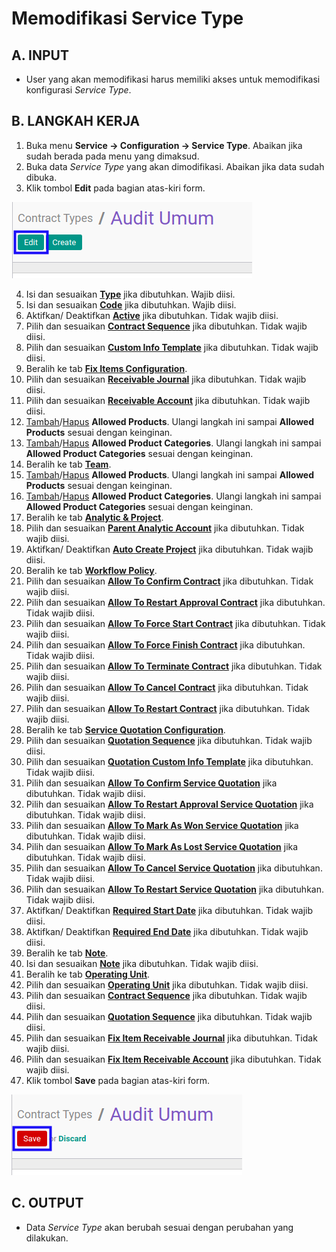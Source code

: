 # Memodifikasi Service Type

## A. INPUT

* User yang akan memodifikasi harus memiliki akses untuk memodifikasi konfigurasi *Service Type*.

## B. LANGKAH KERJA

1. Buka menu **Service -> Configuration -> Service Type**. Abaikan jika sudah berada pada menu yang dimaksud.
2. Buka data *Service Type* yang akan dimodifikasi. Abaikan jika data sudah dibuka.
3. Klik tombol **Edit** pada bagian atas-kiri form.

![](../../img/service-type/tombol-edit.png)

4. Isi dan sesuaikan **[Type](./penjelasan.md#field-type)** jika dibutuhkan. Wajib diisi.
5. Isi dan sesuaikan **[Code](./penjelasan.md#field-code)** jika dibutuhkan. Wajib diisi.
6. Aktifkan/ Deaktifkan **[Active](./penjelasan.md#field-active)** jika dibutuhkan. Tidak wajib diisi.
7. Pilih dan sesuaikan **[Contract Sequence](./penjelasan.md#field-contract-sequence)** jika dibutuhkan. Tidak wajib diisi.
8. Pilih dan sesuaikan **[Custom Info Template](./penjelasan.md#field-custom-info-template)** jika dibutuhkan. Tidak wajib diisi.
9. Beralih ke tab **[Fix Items Configuration](./penjelasan.md#tab-fix-items-configuration)**.
10. Pilih dan sesuaikan **[Receivable Journal](./penjelasan.md#field-receivable-journal)** jika dibutuhkan. Tidak wajib diisi.
11. Pilih dan sesuaikan **[Receivable Account](./penjelasan.md#field-receivable-account)** jika dibutuhkan. Tidak wajib diisi.
12. <a name="l12">[Tambah](./menambahkan-produk.md)/[Hapus](./menghapus-produk.md) **Allowed Products**</a>. Ulangi langkah ini sampai **Allowed Products** sesuai dengan keinginan.
13. <a name="l13">[Tambah](./menambahkan-kategori-produk.md)/[Hapus](./menghapus-kategori-produk.md) **Allowed Product Categories**</a>. Ulangi langkah ini sampai **Allowed Product Categories** sesuai dengan keinginan.
14. Beralih ke tab **[Team](./penjelasan.md#tab-team)**.
15. <a name="l15">[Tambah](./menambahkan-produk-team.md)/[Hapus](./menghapus-produk-team.md) **Allowed Products**</a>. Ulangi langkah ini sampai **Allowed Products** sesuai dengan keinginan.
16. <a name="l16">[Tambah](./menambahkan-kategori-produk-team.md)/[Hapus](./menghapus-kategori-produk-team.md) **Allowed Product Categories**</a>. Ulangi langkah ini sampai **Allowed Product Categories** sesuai dengan keinginan.
17. Beralih ke tab **[Analytic & Project](./penjelasan.md#tab-analytic-project)**.
18. Pilih dan sesuaikan **[Parent Analytic Account](./penjelasan.md#field-parent-analytic-account)** jika dibutuhkan. Tidak wajib diisi.
19. Aktifkan/ Deaktifkan **[Auto Create Project](./penjelasan.md#field-auto-create-project)** jika dibutuhkan. Tidak wajib diisi.
20. Beralih ke tab **[Workflow Policy](./penjelasan.md#tab-workflow-policy)**.
21. Pilih dan sesuaikan **[Allow To Confirm Contract](./penjelasan.md#field-allow-to-confirm)** jika dibutuhkan. Tidak wajib diisi.
22. Pilih dan sesuaikan **[Allow To Restart Approval Contract](./penjelasan.md#field-allow-to-restart-approval)** jika dibutuhkan. Tidak wajib diisi.
23. Pilih dan sesuaikan **[Allow To Force Start Contract](./penjelasan.md#field-allow-to-force-start)** jika dibutuhkan. Tidak wajib diisi.
24. Pilih dan sesuaikan **[Allow To Force Finish Contract](./penjelasan.md#field-allow-to-force-finish)** jika dibutuhkan. Tidak wajib diisi.
25. Pilih dan sesuaikan **[Allow To Terminate Contract](./penjelasan.md#field-allow-to-terminate)** jika dibutuhkan. Tidak wajib diisi.
26. Pilih dan sesuaikan **[Allow To Cancel Contract](./penjelasan.md#field-allow-to-cancel)** jika dibutuhkan. Tidak wajib diisi.
27. Pilih dan sesuaikan **[Allow To Restart Contract](./penjelasan.md#field-allow-to-restart)** jika dibutuhkan. Tidak wajib diisi.
28. Beralih ke tab **[Service Quotation Configuration](./penjelasan.md#tab-service-quotation-configuration)**.
29. Pilih dan sesuaikan **[Quotation Sequence](./penjelasan.md#field-quotation-sequence)** jika dibutuhkan. Tidak wajib diisi.
30. Pilih dan sesuaikan **[Quotation Custom Info Template](./penjelasan.md#field-quotation-template)** jika dibutuhkan. Tidak wajib diisi.
31. Pilih dan sesuaikan **[Allow To Confirm Service Quotation](./penjelasan.md#field-allow-to-confirm-quotation)** jika dibutuhkan. Tidak wajib diisi.
32. Pilih dan sesuaikan **[Allow To Restart Approval Service Quotation](./penjelasan.md#field-allow-to-restart-approval-quotation)** jika dibutuhkan. Tidak wajib diisi.
33. Pilih dan sesuaikan **[Allow To Mark As Won Service Quotation](./penjelasan.md#field-mark-as-won)** jika dibutuhkan. Tidak wajib diisi.
34. Pilih dan sesuaikan **[Allow To Mark As Lost Service Quotation](./penjelasan.md#field-mark-as-lost)** jika dibutuhkan. Tidak wajib diisi.
35. Pilih dan sesuaikan **[Allow To Cancel Service Quotation](./penjelasan.md#field-allow-to-cancel-quotation)** jika dibutuhkan. Tidak wajib diisi.
36. Pilih dan sesuaikan **[Allow To Restart Service Quotation](./penjelasan.md#field-allow-to-restart-quotation)** jika dibutuhkan. Tidak wajib diisi.
37. Aktifkan/ Deaktifkan **[Required Start Date](./penjelasan.md#field-required-start-date)** jika dibutuhkan. Tidak wajib diisi.
38. Aktifkan/ Deaktifkan **[Required End Date](./penjelasan.md#field-required-end-date)** jika dibutuhkan. Tidak wajib diisi.
39. Beralih ke tab **[Note](./penjelasan.md#tab-note)**.
40. Isi dan sesuaikan **[Note](./penjelasan.md#field-note)** jika dibutuhkan. Tidak wajib diisi.
41. Beralih ke tab **[Operating Unit](./penjelasan.md#tab-operating-unit)**.
42. Pilih dan sesuaikan **[Operating Unit](./penjelasan.md#field-operating-unit)** jika dibutuhkan. Tidak wajib diisi.
43. Pilih dan sesuaikan **[Contract Sequence](./penjelasan.md#field-contract-sequence)** jika dibutuhkan. Tidak wajib diisi.
44. Pilih dan sesuaikan **[Quotation Sequence](./penjelasan.md#field-quotation-sequence)** jika dibutuhkan. Tidak wajib diisi.
45. Pilih dan sesuaikan **[Fix Item Receivable Journal](./penjelasan.md#field-fix-item-receivable-journal)** jika dibutuhkan. Tidak wajib diisi.
46. Pilih dan sesuaikan **[Fix Item Receivable Account](./penjelasan.md#field-fix-item-receivable-account)** jika dibutuhkan. Tidak wajib diisi.
47. Klik tombol **Save** pada bagian atas-kiri form.

![](../../img/service-type/tombol-save-modifikasi.png)

## C. OUTPUT

* Data *Service Type* akan berubah sesuai dengan perubahan yang dilakukan.
